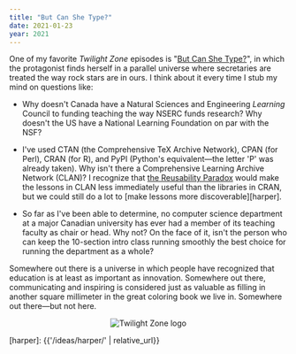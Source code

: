 ```yaml
---
title: "But Can She Type?"
date: 2021-01-23
year: 2021
---
```


One of my favorite *Twilight Zone* episodes is
"[But Can She Type?](https://en.wikipedia.org/wiki/But_Can_She_Type%3F)",
in which the protagonist finds herself in a parallel universe
where secretaries are treated the way rock stars are in ours.
I think about it every time I stub my mind on questions like:

-   Why doesn't Canada have a Natural Sciences and Engineering *Learning* Council
    to funding teaching the way NSERC funds research?
    Why doesn't the US have a National Learning Foundation on par with the NSF?

-   I've used CTAN (the Comprehensive TeX Archive Network),
    CPAN (for Perl),
    CRAN (for R),
    and PyPI (Python's equivalent—the letter 'P' was already taken).
    Why isn't there a Comprehensive Learning Archive Network (CLAN)?
    I recognize that [the Reusability Paradox](http://opencontent.org/docs/paradox.html)
    would make the lessons in CLAN less immediately useful than the libraries in CRAN,
    but we could still do a lot to [make lessons more discoverable][harper].

-   So far as I've been able to determine,
    no computer science department at a major Canadian university
    has ever had a member of its teaching faculty as chair or head.
    Why not?
    On the face of it,
    isn't the person who can keep the 10-section intro class running smoothly
    the best choice for running the department as a whole?

Somewhere out there is a universe in which
people have recognized that education is at least as important as innovation.
Somewhere out there,
communicating and inspiring is considered just as valuable as
filling in another square millimeter in the great coloring book we live in.
Somewhere out there—but not here.

<div align="center">
<img src="{{ '/files/2021/twilight-zone.jpg' | relative_url }}" alt="Twilight Zone logo" />
</div>

[harper]: {{'/ideas/harper/' | relative_url}}
